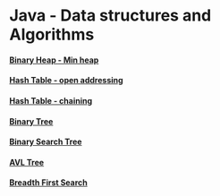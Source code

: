 # Java - Data structures and Algorithms 

#### [Binary Heap - Min heap](https://github.com/ivanmmarkovic/Java-Data-Structures-and-Algorithms/tree/master/algorithms/src/main/java/ivanmarkovic/algorithms/binaryheap)

#### [Hash Table - open addressing](https://github.com/ivanmmarkovic/Java-Data-Structures-and-Algorithms/tree/master/algorithms/src/main/java/ivanmarkovic/algorithms/hashtable/openaddressing)

#### [Hash Table - chaining](https://github.com/ivanmmarkovic/Java-Data-Structures-and-Algorithms/tree/master/algorithms/src/main/java/ivanmarkovic/algorithms/hashtable/chaining)

#### [Binary Tree](https://github.com/ivanmmarkovic/Java-Data-Structures-and-Algorithms/tree/master/algorithms/src/main/java/ivanmarkovic/algorithms/trees/binarytree)

#### [Binary Search Tree](https://github.com/ivanmmarkovic/Java-Data-Structures-and-Algorithms/tree/master/algorithms/src/main/java/ivanmarkovic/algorithms/trees/binarysearchtree)

#### [AVL Tree](https://github.com/ivanmmarkovic/Java-Data-Structures-and-Algorithms/tree/master/algorithms/src/main/java/ivanmarkovic/algorithms/trees/avltree)

#### [Breadth First Search](https://github.com/ivanmmarkovic/Java-Data-Structures-and-Algorithms/tree/master/algorithms/src/main/java/ivanmarkovic/algorithms/graphs/breadthfirstsearch)
